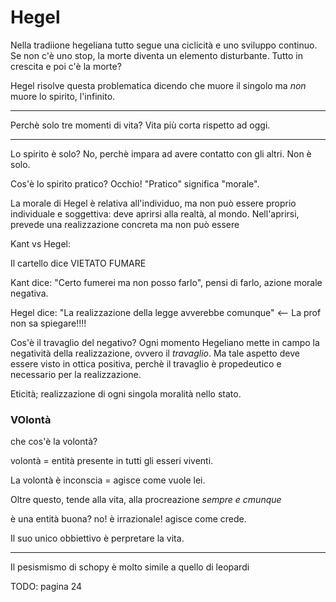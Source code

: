 # Hegel

Nella tradiione hegeliana tutto segue una ciclicità e uno sviluppo continuo.
Se non c'è uno stop, la morte diventa un elemento disturbante. Tutto in crescita e poi c'è la morte?

Hegel risolve questa problematica dicendo che muore il singolo ma *non* muore lo spirito, l'infinito.

---

Perchè solo tre momenti di vita? Vita più corta rispetto ad oggi.

---

Lo spirito è solo? No, perchè impara ad avere contatto con gli altri. Non è solo.

Cos'è lo spirito pratico? Occhio! "Pratico" significa "morale".

La morale di Hegel è relativa all'individuo, ma non può essere proprio individuale e soggettiva: deve aprirsi alla realtà, al mondo. Nell'aprirsi, prevede una realizzazione concreta ma non può essere 

Kant vs Hegel:

Il cartello dice VIETATO FUMARE

Kant dice: "Certo fumerei ma non posso farlo", pensi di farlo, azione morale negativa.

Hegel dice: "La realizzazione della legge avverebbe comunque" <-- La prof non sa spiegare!!!!

Cos'è il travaglio del negativo? Ogni momento Hegeliano mette in campo la negatività della realizzazione, ovvero il *travaglio*. Ma tale aspetto deve essere visto in ottica positiva, perchè il travaglio è propedeutico e necessario per la realizzazione.

Eticità; realizzazione di ogni singola moralità nello stato.

### VOlontà

che cos'è la volontà?

volontà = entità presente in tutti gli esseri viventi.

La volontà è inconscia = agisce come vuole lei.

Oltre questo, tende alla vita, alla procreazione *sempre e cmunque*

è una entità buona? no! è irrazionale! agisce come crede.

Il suo unico obbiettivo è perpretare la vita.

---

Il pesismismo di schopy è molto simile a quello di leopardi

TODO: pagina 24
